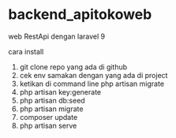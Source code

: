 # backend_apitokoweb
web RestApi dengan laravel 9 

cara install
1. git clone repo yang ada di github
2. cek env samakan dengan yang ada di project
3. ketikan di command line php artisan migrate
4. php artisan key:generate
5. php artisan db:seed
6. php artisan migrate
7. composer update
8. php artisan serve
